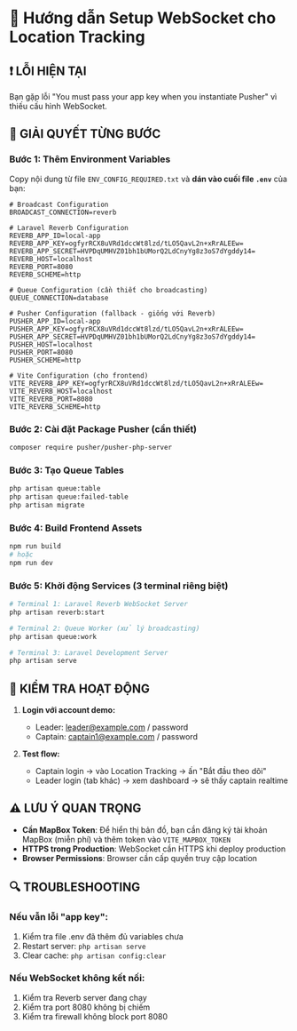 # 🔧 Hướng dẫn Setup WebSocket cho Location Tracking

## ❗ LỖI HIỆN TẠI

Bạn gặp lỗi "You must pass your app key when you instantiate Pusher" vì thiếu cấu hình WebSocket.

## 🚀 GIẢI QUYẾT TỪNG BƯỚC

### Bước 1: Thêm Environment Variables

Copy nội dung từ file `ENV_CONFIG_REQUIRED.txt` và **dán vào cuối file `.env`** của bạn:

```env
# Broadcast Configuration
BROADCAST_CONNECTION=reverb

# Laravel Reverb Configuration
REVERB_APP_ID=local-app
REVERB_APP_KEY=ogfyrRCX8uVRd1dccWt8lzd/tLO5QavL2n+xRrALEEw=
REVERB_APP_SECRET=HVPDqUMHVZ01bh1bUMorQ2LdCnyYg8z3oS7dYgddy14=
REVERB_HOST=localhost
REVERB_PORT=8080
REVERB_SCHEME=http

# Queue Configuration (cần thiết cho broadcasting)
QUEUE_CONNECTION=database

# Pusher Configuration (fallback - giống với Reverb)
PUSHER_APP_ID=local-app
PUSHER_APP_KEY=ogfyrRCX8uVRd1dccWt8lzd/tLO5QavL2n+xRrALEEw=
PUSHER_APP_SECRET=HVPDqUMHVZ01bh1bUMorQ2LdCnyYg8z3oS7dYgddy14=
PUSHER_HOST=localhost
PUSHER_PORT=8080
PUSHER_SCHEME=http

# Vite Configuration (cho frontend)
VITE_REVERB_APP_KEY=ogfyrRCX8uVRd1dccWt8lzd/tLO5QavL2n+xRrALEEw=
VITE_REVERB_HOST=localhost
VITE_REVERB_PORT=8080
VITE_REVERB_SCHEME=http
```

### Bước 2: Cài đặt Package Pusher (cần thiết)

```bash
composer require pusher/pusher-php-server
```

### Bước 3: Tạo Queue Tables

```bash
php artisan queue:table
php artisan queue:failed-table
php artisan migrate
```

### Bước 4: Build Frontend Assets

```bash
npm run build
# hoặc
npm run dev
```

### Bước 5: Khởi động Services (3 terminal riêng biệt)

```bash
# Terminal 1: Laravel Reverb WebSocket Server
php artisan reverb:start

# Terminal 2: Queue Worker (xử lý broadcasting)
php artisan queue:work

# Terminal 3: Laravel Development Server
php artisan serve
```

## 🧪 KIỂM TRA HOẠT ĐỘNG

1. **Login với account demo:**

   - Leader: leader@example.com / password
   - Captain: captain1@example.com / password

2. **Test flow:**
   - Captain login → vào Location Tracking → ấn "Bắt đầu theo dõi"
   - Leader login (tab khác) → xem dashboard → sẽ thấy captain realtime

## ⚠️ LƯU Ý QUAN TRỌNG

- **Cần MapBox Token**: Để hiển thị bản đồ, bạn cần đăng ký tài khoản MapBox (miễn phí) và thêm token vào `VITE_MAPBOX_TOKEN`
- **HTTPS trong Production**: WebSocket cần HTTPS khi deploy production
- **Browser Permissions**: Browser cần cấp quyền truy cập location

## 🔍 TROUBLESHOOTING

### Nếu vẫn lỗi "app key":

1. Kiểm tra file .env đã thêm đủ variables chưa
2. Restart server: `php artisan serve`
3. Clear cache: `php artisan config:clear`

### Nếu WebSocket không kết nối:

1. Kiểm tra Reverb server đang chạy
2. Kiểm tra port 8080 không bị chiếm
3. Kiểm tra firewall không block port 8080
